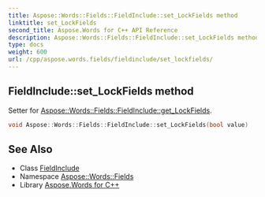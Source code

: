 ```yaml
---
title: Aspose::Words::Fields::FieldInclude::set_LockFields method
linktitle: set_LockFields
second_title: Aspose.Words for C++ API Reference
description: Aspose::Words::Fields::FieldInclude::set_LockFields method. Setter for Aspose::Words::Fields::FieldInclude::get_LockFields in C++.
type: docs
weight: 600
url: /cpp/aspose.words.fields/fieldinclude/set_lockfields/
---
```

## FieldInclude::set_LockFields method


Setter for [Aspose::Words::Fields::FieldInclude::get_LockFields](../get_lockfields/).

```cpp
void Aspose::Words::Fields::FieldInclude::set_LockFields(bool value)
```

## See Also

* Class [FieldInclude](../)
* Namespace [Aspose::Words::Fields](../../)
* Library [Aspose.Words for C++](../../../)
